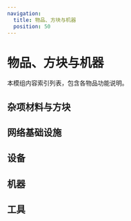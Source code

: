 ```yaml
---
navigation:
  title: 物品、方块与机器
  position: 50
---
```


# 物品、方块与机器

本模组内容索引列表，包含各物品功能说明。

## 杂项材料与方块

<CategoryIndex category="misc ingredients blocks" />

## 网络基础设施

<CategoryIndex category="network infrastructure" />

## 设备

<CategoryIndex category="devices" />

## 机器

<CategoryIndex category="machines" />

## 工具

<CategoryIndex category="tools" />